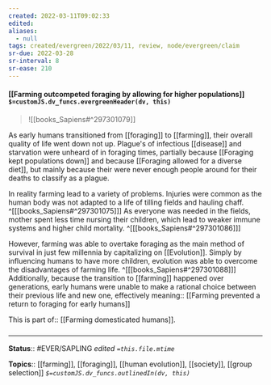 ```yaml
---
created: 2022-03-11T09:02:33 
edited: 
aliases:
  - null
tags: created/evergreen/2022/03/11, review, node/evergreen/claim
sr-due: 2022-03-28
sr-interval: 8
sr-ease: 210
---
```


#### [[Farming outcompeted foraging by allowing for higher populations]] `$=customJS.dv_funcs.evergreenHeader(dv, this)`

> ![[books_Sapiens#^297301079]]

As early humans transitioned from [[foraging]] to [[farming]], their overall quality of life went down not up. Plague's of infectious [[disease]] and starvation were unheard of in foraging times, partially because [[Foraging kept populations down]] and because [[Foraging allowed for a diverse diet]], but mainly because their were never enough people around for their deaths to classify as a plague.

In reality farming lead to a variety of problems. Injuries were common as the human body was not adapted to a life of tilling fields and hauling chaff.
^[[[books_Sapiens#^297301075]]]
As everyone was needed in the fields, mother spent less time nursing their children, which lead to weaker immune systems and higher child mortality.
^[[[books_Sapiens#^297301086]]]

However, farming was able to overtake foraging as the main method of survival in just few millennia by capitalizing on [[Evolution]]. Simply by influencing humans to have more children, evolution was able to overcome the disadvantages of farming life.
^[[[books_Sapiens#^297301088]]]
Additionally, because the transition to [[farming]] happened over generations, early humans were unable to make a rational choice between their previous life and new one, effectively
meaning:: [[Farming prevented a return to foraging for early humans]]

This is
part of:: [[Farming domesticated humans]].

### <hr class="footnote"/>

**Status**:: #EVER/SAPLING 
*edited `=this.file.mtime`*

**Topics**:: [[farming]], [[foraging]], [[human evolution]], [[society]], [[group selection]]
*`$=customJS.dv_funcs.outlinedIn(dv, this)`*
